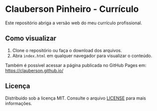 # Clauberson Pinheiro - Currículo

Este repositório abriga a versão web do meu currículo profissional.

## Como visualizar

1. Clone o repositório ou faça o download dos arquivos.
2. Abra `index.html` em qualquer navegador para visualizar o conteúdo.

Também é possível acessar a página publicada no GitHub Pages em:
<https://clauberson.github.io/>

## Licença

Distribuído sob a licença MIT. Consulte o arquivo [LICENSE](LICENSE) para mais informações.
